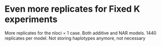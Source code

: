 # Even more replicates for Fixed K experiments

More replicates for the nloci = 1 case. Both additive and NAR models. 
1440 replicates per model.
Not storing haplotypes anymore, not necessary